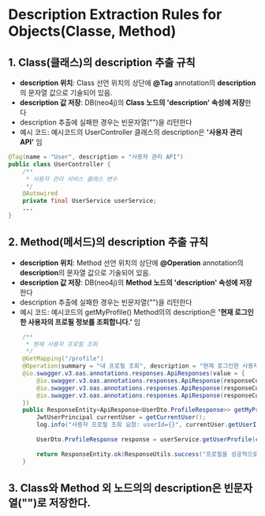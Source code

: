 # Description Extraction Rules for Objects(Classe, Method)

## 1. Class(클래스)의 description 추출 규칙
- **description 위치**: Class 선언 위치의 상단에 **@Tag** annotation의 **description**의 문자열 값으로 기술되어 있음. 
- **description 값 저장**: DB(neo4j)의 **Class 노드의 'description' 속성에 저장**한다
- description 추출에 실패한 경우는 빈문자열("")을 리턴한다
- 예시 코드: 예시코드의 UserController 클래스의 description은 **'사용자 관리 API'** 임
```java
@Tag(name = "User", description = "사용자 관리 API")
public class UserController {
    /**
	 * 사용자 관리 서비스 클래스 변수
	 */
	@Autowired
    private final UserService userService;
    ...
}
```

## 2. Method(메서드)의 description 추출 규칙
- **description 위치**: Method 선언 위치의 상단에 **@Operation** annotation의 **description**의 문자열 값으로 기술되어 있음. 
- **description 값 저장**: DB(neo4j)의 **Method 노드의 'description' 속성에 저장**한다
- description 추출에 실패한 경우는 빈문자열("")을 리턴한다
- 예시 코드: 예시코드의 getMyProfile() Method의의 description은 **'현재 로그인한 사용자의 프로필 정보를 조회합니다.'** 임
```java
    /**
     * 현재 사용자 프로필 조회
     */
    @GetMapping("/profile")
    @Operation(summary = "내 프로필 조회", description = "현재 로그인한 사용자의 프로필 정보를 조회합니다.")
    @io.swagger.v3.oas.annotations.responses.ApiResponses(value = {
        @io.swagger.v3.oas.annotations.responses.ApiResponse(responseCode = "200", description = "프로필 조회 성공"),
        @io.swagger.v3.oas.annotations.responses.ApiResponse(responseCode = "401", description = "인증 실패"),
        @io.swagger.v3.oas.annotations.responses.ApiResponse(responseCode = "404", description = "사용자를 찾을 수 없음")
    })
    public ResponseEntity<ApiResponse<UserDto.ProfileResponse>> getMyProfile() {
        JwtUserPrincipal currentUser = getCurrentUser();
        log.info("사용자 프로필 조회 요청: userId={}", currentUser.getUserId());
        
        UserDto.ProfileResponse response = userService.getUserProfile(currentUser.getUserId());
        
        return ResponseEntity.ok(ResponseUtils.success("프로필을 성공적으로 조회했습니다.", response));
    }
```


## 3. Class와 Method 외 노드의의 description은 빈문자열("")로 저장한다. 
